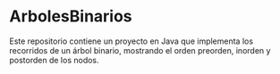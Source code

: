 # ArbolesBinarios
Este repositorio contiene un proyecto en Java que implementa los recorridos de un árbol binario, mostrando el orden preorden, inorden y postorden de los nodos.
